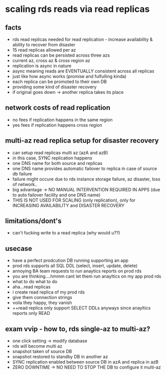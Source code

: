 # scaling rds reads via read replicas

## facts

- rds read replicas needed for read replication - increase availability & ability to recover from disaster
- 15 read replicas allowed per az
- read replicas can be persisted across three azs
- current az, cross az & cross region az
- replication is async in nature
- async meaning reads are EVENTUALLY consistent across all replicas
- just like how async works (promise and fulfulling kinda)
- each replica can be promoted to their own DB
- providing some kind of disaster recovery
- if original goes down -> another replica takes its place

## network costs of read replication

- no fees if replication happens in the same region
- yes fees if replication happens cross region

## multi-az read replica setup for disaster recovery

- can setup read replicas multi az (azA and azB)
- in this case, SYNC replication happens
- one DNS name for both source and replicas
- one DNS name provides automatic failover to replica in case of source db failure
- failure might occure due to rds instance storage failure, az disaster, loss of network..
- big advantage -> NO MANUAL INTERVENTION REQUIRED IN APPS (due to auto failover facility and one DNS name)
- THIS IS NOT USED FOR SCALING (only replication), only for INCREASING AVAILABILITY and DISASTER RECOVERY

## limitations/dont's

- can't fucking write to a read replica (why would u??)

## usecase

- have a perfect prodcution DB running supporting an app
- prod rds supports all SQL DDL (select, insert, update, delete)
- annoying BA team requests to run anaytics reports on prod rds
- you are thinking....hmmm cant let them run anayltics on my app prod rds 
- what to do what to do
- aha...read replicas
- i create read replica of my prod rds
- give them connection strings
- voila they happy, they vanish
- ++read replica only support SELECT DDLs anyways since anayltics reports only READ

## exam vvip - how to, rds single-az to multi-az?

- one click setting -> modify database
- rds will become multi az
- snapshot taken of source DB
- snapshot restored to standby DB in another az
- SYNC replication enabled between source DB in azA and replica in azB
- ZERO DOWNTIME -> NO NEED TO STOP THE DB to configure it multi-az
